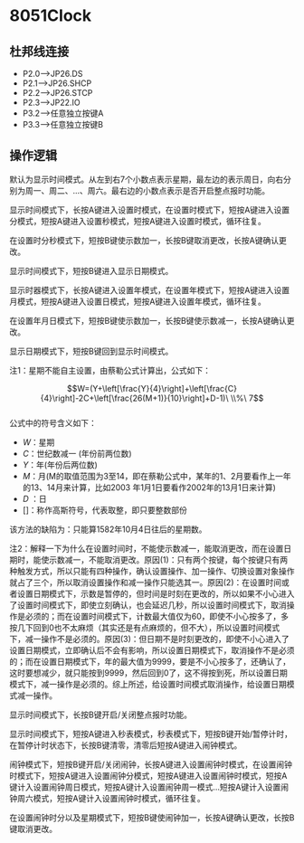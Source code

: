 # 8051Clock  
## 杜邦线连接  
- P2.0-->JP26.DS  
- P2.1-->JP26.SHCP  
- P2.2-->JP26.STCP  
- P2.3-->JP22.IO  
- P3.2-->任意独立按键A  
- P3.3-->任意独立按键B  

## 操作逻辑  
默认为显示时间模式。从左到右7个小数点表示星期，最左边的表示周日，向右分别为周一、周二、...、周六。最右边的小数点表示是否开启整点报时功能。  

显示时间模式下，长按A键进入设置时模式，在设置时模式下，短按A键进入设置分模式，短按A键进入设置秒模式，短按A键进入设置时模式，循环往复。  

在设置时分秒模式下，短按B键使示数加一，长按B键取消更改，长按A键确认更改。  

显示时间模式下，短按B键进入显示日期模式。  

显示时器模式下，长按A键进入设置年模式，在设置年模式下，短按A键进入设置月模式，短按A键进入设置日模式，短按A键进入设置年模式，循环往复。  

在设置年月日模式下，短按B键使示数加一，长按B键使示数减一，长按A键确认更改。  

显示日期模式下，短按B键回到显示时间模式。  

注1：星期不能自主设置，由蔡勒公式计算出，公式如下：  

$$W=(Y+\left[\frac{Y}{4}\right]+\left[\frac{C}{4}\right]-2C+\left[\frac{26(M+1)}{10}\right]+D-1)\ \\%\ 7$$  
公式中的符号含义如下：

- $W$：星期
- $C$：世纪数减一 (年份前两位数)
- $Y$：年(年份后两位数)
- $M$：月(M的取值范围为3至14，即在蔡勒公式中，某年的1、2月要看作上一年的13、14月来计算，比如2003 年1月1日要看作2002年的13月1日来计算)
- $D$ ：日
- $[]$：称作高斯符号，代表取整，即只要整数部份

该方法的缺陷为：只能算1582年10月4日往后的星期数。

注2：解释一下为什么在设置时间时，不能使示数减一，能取消更改，而在设置日期时，能使示数减一，不能取消更改。原因(1)：只有两个按键，每个按键只有两种触发方式，所以只能有四种操作，确认设置操作、加一操作、切换设置对象操作就占了三个，所以取消设置操作和减一操作只能选其一。原因(2)：在设置时间或者设置日期模式下，示数是暂停的，但时间是时刻在更改的，所以如果不小心进入了设置时间模式下，即使立刻确认，也会延迟几秒，所以设置时间模式下，取消操作是必须的；而在设置时间模式下，计数最大值仅为60，即使不小心按多了，多按几下回到0也不太麻烦（其实还是有点麻烦的，但不大），所以设置时间模式下，减一操作不是必须的。原因(3)：但日期不是时刻更改的，即使不小心进入了设置日期模式，立即确认后不会有影响，所以设置日期模式下，取消操作不是必须的；而在设置日期模式下，年的最大值为9999，要是不小心按多了，还确认了，这时要想减少，就只能按到9999，然后回到0了，这不得按到死，所以设置日期模式下，减一操作是必须的。综上所述，给设置时间模式取消操作，给设置日期模式减一操作。  

显示时间模式下，长按B键开启/关闭整点报时功能。  

显示时间模式下，短按A键进入秒表模式，秒表模式下，短按B键开始/暂停计时，在暂停计时状态下，长按B键清零，清零后短按A键进入闹钟模式。  

闹钟模式下，短按B键开启/关闭闹钟，长按A键进入设置闹钟时模式，在设置闹钟时模式下，短按A键进入设置闹钟分模式，短按A键进入设置闹钟时模式，短按A键计入设置闹钟周日模式，短按A键计入设置闹钟周一模式...短按A键计入设置闹钟周六模式，短按A键计入设置闹钟时模式，循环往复。  

在设置闹钟时分以及星期模式下，短按B键使闹钟加一，长按A键确认更改，长按B键取消更改。  
